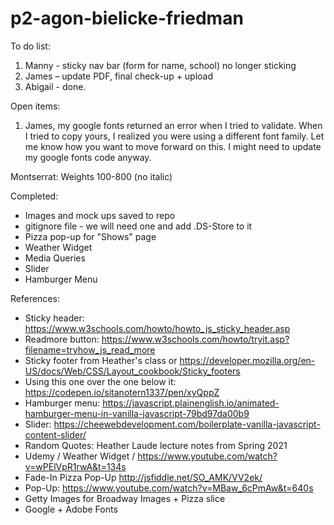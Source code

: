 # p2-agon-bielicke-friedman

To do list:

1. Manny - sticky nav bar (form for name, school) no longer sticking
2. James – update PDF, final check-up + upload
3. Abigail - done.

Open items:
1. James, my google fonts returned an error when I tried to validate. When I tried to copy yours, I realized you were using a different font family. Let me know how you want to move forward on this. I might need to update my google fonts code anyway. 

Montserrat: Weights 100-800 (no italic)
<link href="https://fonts.googleapis.com/css2?family=Montserrat:wght@100;200;300;400;500;600;700;800&display=swap" rel="stylesheet">

Completed:
* Images and mock ups saved to repo
* gitignore file - we will need one and add .DS-Store to it
* Pizza pop-up for "Shows" page
* Weather Widget
* Media Queries
* Slider
* Hamburger Menu

References:

* Sticky header: https://www.w3schools.com/howto/howto_js_sticky_header.asp
* Readmore button: https://www.w3schools.com/howto/tryit.asp?filename=tryhow_js_read_more
* Sticky footer from Heather's class or https://developer.mozilla.org/en-US/docs/Web/CSS/Layout_cookbook/Sticky_footers
* Using this one over the one below it: https://codepen.io/sitanotern1337/pen/xyQppZ
* Hamburger menu: https://javascript.plainenglish.io/animated-hamburger-menu-in-vanilla-javascript-79bd97da00b9
* Slider: https://cheewebdevelopment.com/boilerplate-vanilla-javascript-content-slider/
* Random Quotes: Heather Laude lecture notes from Spring 2021
* Udemy / Weather Widget / https://www.youtube.com/watch?v=wPElVpR1rwA&t=134s
* Fade-In Pizza Pop-Up http://jsfiddle.net/SO_AMK/VV2ek/
* Pop-Up: https://www.youtube.com/watch?v=MBaw_6cPmAw&t=640s
* Getty Images for Broadway Images + Pizza slice
* Google + Adobe Fonts